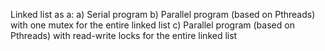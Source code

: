 Linked list as a:
a) Serial program
b) Parallel program (based on Pthreads) with one mutex for the entire linked list
c) Parallel program (based on Pthreads) with read-write locks for the entire linked list
